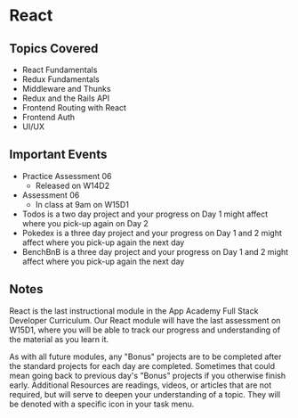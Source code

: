 # React

## Topics Covered

+ React Fundamentals
+ Redux Fundamentals
+ Middleware and Thunks
+ Redux and the Rails API
+ Frontend Routing with React
+ Frontend Auth
+ UI/UX

## Important Events

+ Practice Assessment 06
  + Released on W14D2
+ Assessment 06
  + In class at 9am on W15D1
+ Todos is a two day project and your progress on Day 1 might affect where you pick-up again on Day 2
+ Pokedex is a three day project and your progress on Day 1 and 2 might affect where you pick-up again the next day
+ BenchBnB is a three day project and your progress on Day 1 and 2 might affect where you pick-up again the next day

## Notes

React is the last instructional module in the App Academy Full Stack Developer Curriculum. Our React module will have the last assessment on W15D1, where you will be able to track our progress and understanding of the material as you learn it.

As with all future modules, any "Bonus" projects are to be completed after the standard projects for each day are completed. Sometimes that could mean going back to previous day's "Bonus" projects if you otherwise finish early. Additional Resources are readings, videos, or articles that are not required, but will serve to deepen your understanding of a topic. They will be denoted with a specific icon in your task menu.